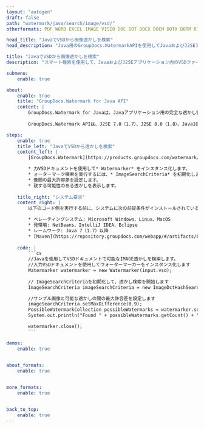 ```yaml
---
layout: "autogen"
draft: false
path: "watermark/java/search/image/vsd/"
otherformats: PDF WORD EXCEL IMAGE VISIO DOC DOT DOCX DOCM DOTX DOTM RTF TXT XLSX XLSM XLTM XLT XLTX XLS XLSB XLAM SXC PPTX PPTM PPSX PPSM POTM POT POTX PPT PPS ODT BMP GIF JPEG JP2 PNG TIFF WEBP VDX VSDX VSTX VSX VSSX VSDM VSSM VSTM VTX VDW VSS VST

head_title: "JavaでVSDから画像透かしを検索"
head_description: "Java用のGroupDocs.WatermarkAPIを使用してJavaおよびJ2SEアプリケーション内のスマート検索機能を使用してVSDドキュメントから画像透かしを検索するJavaライブラリ."

title: "JavaでVSDから画像透かしを検索"
description: "スマート検索を使用して、JavaおよびJ2SEアプリケーション内のVSDファイルから可能なすべての画像透かしを検索します。ソースドキュメントのページ全体または特定のページから一致するすべての画像透かしを検索するための検索条件を定義します."

submenu:
    enable: true

about:
    enable: true
    title: "GroupDocs.Watermark for Java API"
    content: |
        GroupDocs.Watermark for Javaは、Javaアプリケーション用の完全な透かし管理ソリューションです。開発者は、次のような透かし操作操作をすばやく実行できます。すべての一般的なファイル形式のドキュメント内から、さまざまな種類の透かしを追加、編集、検索、および削除します。 PDF、Microsoft Word、Excel、PowerPoint、Visio、Eメール、画像形式など、さまざまなドキュメントのテキストと画像の透かしの操作をサポートしています。
        
        GroupDocs.Watermark APIは、J2SE 7.0（1.7）、J2SE 8.0（1.8）、Java10を含むすべての主要なオペレーティングシステムとJavaバージョンで十分にサポートされています。

steps:
    enable: true
    title_left: "JavaでVSDから透かしを検索"
    content_left: |
        [GroupDocs.Watermark](https://products.groupdocs.com/watermark/java/)を使用すると、Java開発者は、いくつかの簡単な手順を実装することで、ドキュメント内から画像の透かしをインテリジェントに検索できます。

        * 力VSDドキュメントを使用して* Watermarker* をインスタンス化します。
        * ォーターマーク検索を実行するには、* ImageSearchCriteria* を初期化します。
        * 像間の最大許容差を設定します。
        * 致する可能性のある透かしを表示します。
        
    title_right: "システム要求"
    content_right: |
        以下のコード例を実行する前に、システムに次の前提条件がインストールされていることを確認してください。

        * ペレーティングシステム: Microsoft Windows、Linux、MacOS
        * 発環境: NetBeans、IntelliJ IDEA、Eclipse
        * レームワーク: Java 7（1.7）以降
        * [Maven](https://repository.groupdocs.com/webapp/#/artifacts/browse/tree/General/repo/com/groupdocs/groupdocs-watermark)から最新バージョンのGroupDocs.WatermarkforJavaをダウンロードします。
        
    code: |
        ```cs
        //Javaを使用してVSDドキュメントで可能なIMAGE透かしを検索します。
        //入力VSDドキュメントを使用してウォーターマーカーをインスタンス化します
        Watermarker watermarker = new Watermarker(input.vsd);
        
        // ImageSearchCriteriaを初期化して、透かし検索を開始します
        ImageSearchCriteria imageSearchCriteria = new ImageDctHashSearchCriteria(watermark.jpeg);

        //サンプル画像と可能な透かしの間の最大許容差を設定します
        imageSearchCriteria.setMaxDifference(0.9);
        PossibleWatermarkCollection possibleWatermarks = watermarker.search(imageSearchCriteria);
        System.out.println("Found " + possibleWatermarks.getCount() + " possible watermark(s).");

        watermarker.close();        
        ```        

demos:
    enable: true
        

about_formats:
    enable: true


more_formats:
    enable: true


back_to_top:
    enable: true
---
```

